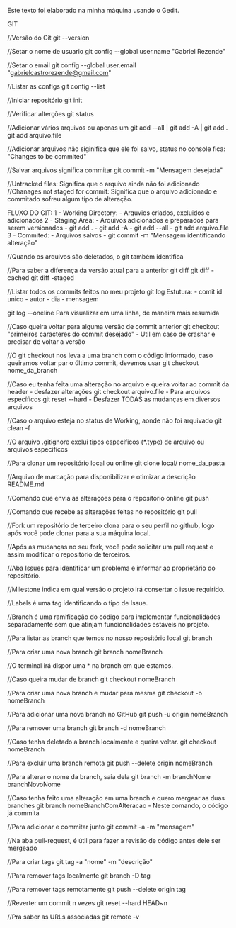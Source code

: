 Este texto foi elaborado na minha máquina usando o Gedit.


GIT 

//Versão do Git 
git --version 

//Setar o nome de usuario
git config --global user.name "Gabriel Rezende"

//Setar o email
git config --global user.email "gabrielcastrorezende@gmail.com"

//Listar as configs 
git config --list

//Iniciar repositório
git init

//Verificar alterções
git status

//Adicionar vários arquivos ou apenas um
git add --all | git add -A | git add .
git add arquivo.file

//Adicionar arquivos não siginifica que ele foi salvo, status no console fica: "Changes to be commited"

//Salvar arquivos significa commitar
git commit -m "Mensagem desejada"

//Untracked files: Significa que o arquivo ainda não foi adicionado 
//Chanages not staged for commit: Significa que o arquivo adicionado e commitado sofreu algum tipo de alteração. 

FLUXO DO GIT: 
1 - Working Directory: 
	- Arquvios criados, excluidos e adicionados 
2 - Staging Area: 
	- Arquivos adicionados e preparados para serem versionados 
	- git add . 
	- git add -A
	- git add --all 
	- git add arquivo.file
3 - Commited: 
	- Arquivos salvos 
	- git commit -m "Mensagem identificando alteração"

//Quando os arquivos são deletados, o git também identifica

//Para saber a diferença da versão atual para a anterior
git diff 
git diff -cached
git diff -staged 

//Listar todos os commits feitos no meu projeto 
git log 
	Estutura:
	- comit id unico
	- autor 
	- dia 
	- mensagem 
	
git log --oneline 
	Para visualizar em uma linha, de maneira mais resumida 
	
//Caso queira voltar para alguma versão de commit anterior 
git checkout "primeiros caracteres do commit desejado"
	- Util em caso de crashar e precisar de voltar a versão 
	
//O git checkout nos leva a uma branch com o código informado, caso queiramos voltar par o último commit, devemos usar 
git checkout nome_da_branch

//Caso eu tenha feita uma alteração no arquivo e queira voltar ao commit da header - desfazer alterações
git checkout arquivo.file
	- Para arquivos específicos
git reset --hard 
	- Desfazer TODAS as mudanças em diversos arquivos

//Caso o arquivo esteja no status de Working, aonde não foi arquivado
git clean -f

//O arquivo .gitignore exclui tipos especificos (*.type) de arquivo ou arquivos especificos 
	
//Para clonar um repositório local ou online
git clone local/ nome_da_pasta

//Arquivo de marcação para disponibilizar e otimizar a descrição 
README.md 

//Comando que envia as alterações para o repositório online 
git push 

//Comando que recebe as alterações feitas no repositório
git pull 

//Fork um repositório de terceiro clona para o seu perfil no github, logo após você pode clonar para a sua máquina local. 

//Após as mudanças no seu fork, você pode solicitar um pull request e assim modificar o repositório de terceiros. 

//Aba Issues para identificar um problema e informar ao proprietário do repositório. 

//Milestone indica em qual versão o projeto irá consertar o issue requirido.

//Labels é uma tag identificando o tipo de Issue. 

//Branch é uma ramificação do código para implementar funcionalidades separadamente sem que atinjam funcionalidades estáveis no projeto. 

//Para listar as branch que temos no nosso repositório local
git branch 

//Para criar uma nova branch 
git branch nomeBranch

//O terminal irá dispor uma * na branch em que estamos. 

//Caso queira mudar de branch
git checkout nomeBranch 

//Para criar uma nova branch e mudar para mesma 
git checkout -b nomeBranch 

//Para adicionar uma nova branch no GitHub 
git push -u origin nomeBranch 

//Para remover uma branch 
git branch -d nomeBranch 

//Caso tenha deletado a branch localmente e queira voltar.
git checkout nomeBranch 

//Para excluir uma branch remota
git push --delete origin nomeBranch 

//Para alterar o nome da branch, saia dela 
git branch -m branchNome branchNovoNome

//Caso tenha feito uma alteração em uma branch e quero mergear as duas branches 
git branch nomeBranchComAlteracao
	- Neste comando, o código já commita 
	
//Para adicionar e commitar junto 
git commit -a -m "mensagem"

//Na aba pull-request, é útil para fazer a revisão de código antes dele ser mergeado 

//Para criar tags
git tag -a "nome" -m "descrição"

//Para remover tags localmente 
git branch -D tag

//Para remover tags remotamente 
git push --delete origin tag 

//Reverter um commit n vezes
git reset --hard HEAD~n

//Pra saber as URLs associadas 
git remote -v 


